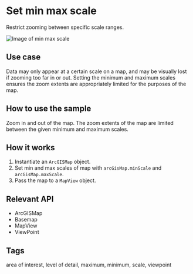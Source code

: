 # Set min max scale

Restrict zooming between specific scale ranges.

![Image of min max scale](set-min-max-scale.png)

## Use case

Data may only appear at a certain scale on a map, and may be visually lost if zooming too far in or out. Setting the minimum and maximum scales ensures the zoom extents are appropriately limited for the purposes of the map.

## How to use the sample

Zoom in and out of the map. The zoom extents of the map are limited between the given minimum and maximum scales.

## How it works

1. Instantiate an `ArcGISMap` object.
2. Set min and max scales of map with `arcGisMap.minScale` and `arcGisMap.maxScale`.
3. Pass the map to a `MapView` object.
 
## Relevant API

- ArcGISMap
- Basemap
- MapView
- ViewPoint

## Tags

area of interest, level of detail, maximum, minimum, scale, viewpoint